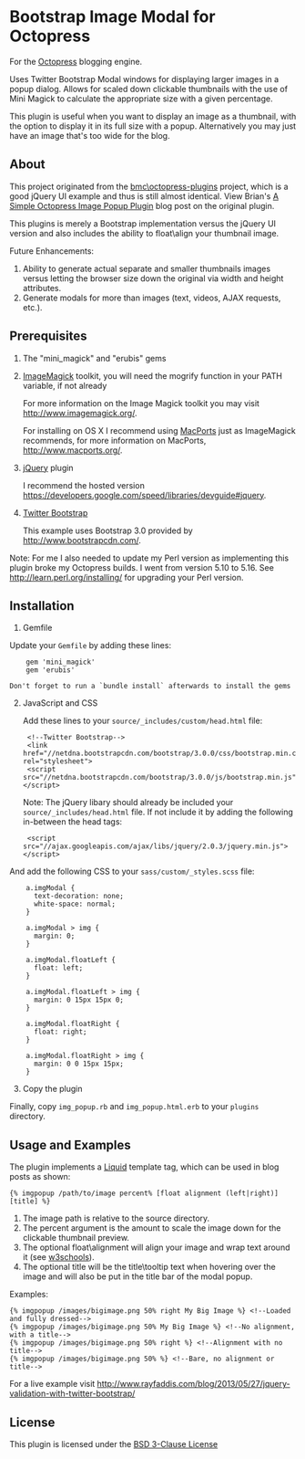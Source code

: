 Bootstrap Image Modal for Octopress
========================
For the [Octopress][] blogging engine.

Uses Twitter Bootstrap Modal windows for displaying larger images in a popup dialog. Allows for scaled down clickable thumbnails with the use of Mini Magick to calculate the appropriate size with a given percentage.
 
This plugin is useful when you want to display an image as a thumbnail, with the option to display it in its full size with a popup. Alternatively you may just have an image that's too wide for the blog.

## About
This project originated from the [bmc\octopress-plugins][] project, which is a good jQuery UI example and thus is still almost identical. View Brian's [A Simple Octopress Image Popup Plugin][blog-image-popup] blog post on the original plugin.

This plugins is merely a Bootstrap implementation versus the jQuery UI version and also includes the ability to float\align your thumbnail image.

Future Enhancements:

1. Ability to generate actual separate and smaller thumbnails images versus letting the browser size down the original via width and height attributes.
2. Generate modals for more than images (text, videos, AJAX requests, etc.).

## Prerequisites
1. The "mini_magick" and "erubis" gems
2. [ImageMagick][] toolkit, you will need the mogrify function in your PATH variable, if not already

	For more information on the Image Magick toolkit you may visit http://www.imagemagick.org/.
	
	For installing on OS X I recommend using [MacPorts][] just as ImageMagick recommends, for more information on MacPorts, http://www.macports.org/.

3. [jQuery][] plugin

	I recommend the hosted version https://developers.google.com/speed/libraries/devguide#jquery.

4. [Twitter Bootstrap][]

	This example uses Bootstrap 3.0 provided by http://www.bootstrapcdn.com/.

Note: For me I also needed to update my Perl version as implementing this plugin broke my Octopress builds. I went from version 5.10 to 5.16. See http://learn.perl.org/installing/ for upgrading your Perl version.

## Installation
1. Gemfile

  Update your `Gemfile` by adding these lines:

        gem 'mini_magick'
        gem 'erubis'

	Don't forget to run a `bundle install` afterwards to install the gems

2. JavaScript and CSS

	Add these lines to your `source/_includes/custom/head.html` file:

        <!--Twitter Bootstrap-->
        <link href="//netdna.bootstrapcdn.com/bootstrap/3.0.0/css/bootstrap.min.css" rel="stylesheet">
        <script src="//netdna.bootstrapcdn.com/bootstrap/3.0.0/js/bootstrap.min.js"></script>
        
	Note: The jQuery libary should already be included your `source/_includes/head.html` file. If not include it by adding the following in-between the head tags:

        <script src="//ajax.googleapis.com/ajax/libs/jquery/2.0.3/jquery.min.js"></script>

  And add the following CSS to your `sass/custom/_styles.scss` file:

        a.imgModal {
          text-decoration: none;
          white-space: normal;
        }

        a.imgModal > img {
          margin: 0;
        }

        a.imgModal.floatLeft {
          float: left;
        }

        a.imgModal.floatLeft > img {
          margin: 0 15px 15px 0;
        }

        a.imgModal.floatRight {
          float: right;
        }

        a.imgModal.floatRight > img {
          margin: 0 0 15px 15px;
        }

3. Copy the plugin

  Finally, copy `img_popup.rb` and `img_popup.html.erb` to your `plugins` directory.

## Usage and Examples
The plugin implements a [Liquid][] template tag, which can be used in blog posts as shown:
   
    {% imgpopup /path/to/image percent% [float alignment (left|right)] [title] %}

  1. The image path is relative to the source directory.
  2. The percent argument is the amount to scale the image down for the clickable thumbnail preview.
  3. The optional float\alignment will align your image and wrap text around it (see [w3schools][]).
  4. The optional title will be the title\tooltip text when hovering over the image and will also be put in the title bar of the modal popup.

Examples:

    {% imgpopup /images/bigimage.png 50% right My Big Image %} <!--Loaded and fully dressed-->
    {% imgpopup /images/bigimage.png 50% My Big Image %} <!--No alignment, with a title-->
    {% imgpopup /images/bigimage.png 50% right %} <!--Alignment with no title-->
    {% imgpopup /images/bigimage.png 50% %} <!--Bare, no alignment or title-->
    
For a live example visit http://www.rayfaddis.com/blog/2013/05/27/jquery-validation-with-twitter-bootstrap/

## License
This plugin is licensed under the [BSD 3-Clause License][bsd-license]

[Octopress]: http://octopress.org/
[bmc\octopress-plugins]: https://github.com/bmc/octopress-plugins
[blog-image-popup]: http://brizzled.clapper.org/blog/2012/02/05/a-simple-octopress-image-popup-plugin/
[ImageMagick]: http://www.imagemagick.org/
[MacPorts]: http://www.macports.org/
[jQuery]: http://jquery.com/
[Twitter Bootstrap]: http://getbootstrap.com
[Liquid]: https://github.com/Shopify/liquid
[w3schools]: http://www.w3schools.com/cssref/pr_class_float.asp
[bsd-license]: http://opensource.org/licenses/BSD-3-Clause
